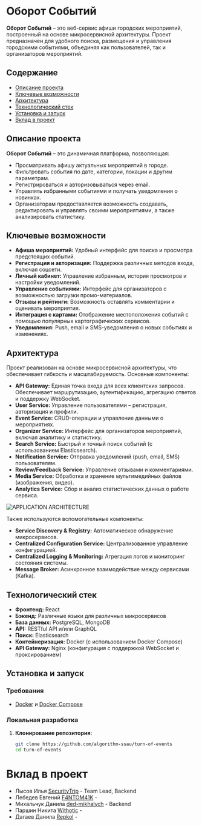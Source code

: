 # Оборот Событий

**Оборот Событий** – это веб-сервис афиши городских мероприятий, построенный на основе микросервисной архитектуры. Проект предназначен для удобного поиска, размещения и управления городскими событиями, объединяя как пользователей, так и организаторов мероприятий.

## Содержание

- [Описание проекта](#описание-проекта)
- [Ключевые возможности](#ключевые-возможности)
- [Архитектура](#архитектура)
- [Технологический стек](#технологический-стек)
- [Установка и запуск](#установка-и-запуск)
- [Вклад в проект](#вклад-в-проект)

## Описание проекта

**Оборот Событий** – это динамичная платформа, позволяющая:
- Просматривать афишу актуальных мероприятий в городе.
- Фильтровать события по дате, категории, локации и другим параметрам.
- Регистрироваться и авторизовываться через email.
- Управлять избранными событиями и получать уведомления о новинках.
- Организаторам предоставляется возможность создавать, редактировать и управлять своими мероприятиями, а также анализировать статистику.

## Ключевые возможности

- **Афиша мероприятий:** Удобный интерфейс для поиска и просмотра предстоящих событий.
- **Регистрация и авторизация:** Поддержка различных методов входа, включая соцсети.
- **Личный кабинет:** Управление избранным, история просмотров и настройки уведомлений.
- **Управление событиями:** Интерфейс для организаторов с возможностью загрузки промо-материалов.
- **Отзывы и рейтинги:** Возможность оставлять комментарии и оценивать мероприятия.
- **Интеграция с картами:** Отображение местоположения событий с помощью популярных картографических сервисов.
- **Уведомления:** Push, email и SMS-уведомления о новых событиях и изменениях.

## Архитектура

Проект реализован на основе микросервисной архитектуры, что обеспечивает гибкость и масштабируемость. Основные компоненты:

- **API Gateway:** Единая точка входа для всех клиентских запросов. Обеспечивает маршрутизацию, аутентификацию, агрегацию ответов и поддержку WebSocket.
- **User Service:** Управление пользователями – регистрация, авторизация и профили.
- **Event Service:** CRUD-операции и управление данными о мероприятиях.
- **Organizer Service:** Интерфейс для организаторов мероприятий, включая аналитику и статистику.
- **Search Service:** Быстрый и точный поиск событий (с использованием Elasticsearch).
- **Notification Service:** Отправка уведомлений (push, email, SMS) пользователям.
- **Review/Feedback Service:** Управление отзывами и комментариями.
- **Media Service:** Обработка и хранение мультимедийных файлов (изображения, видео).
- **Analytics Service:** Сбор и анализ статистических данных о работе сервиса.

<picture>

 <img alt="APPLICATION ARCHITECTURE" src="https://github.com/algorithm-ssau/turn-of-events/blob/master/APP%20ARCHITECTURE.jpg">
</picture>


Также используются вспомогательные компоненты:
- **Service Discovery & Registry:** Автоматическое обнаружение микросервисов.
- **Centralized Configuration Service:** Централизованное управление конфигурацией.
- **Centralized Logging & Monitoring:** Агрегация логов и мониторинг состояния системы.
- **Message Broker:** Асинхронное взаимодействие между сервисами (Kafka).

## Технологический стек

- **Фронтенд:** React
- **Бэкенд:** Различные языки для различных микросервисов
- **База данных:** PostgreSQL, MongoDB
- **API:** RESTful API и/или GraphQL
- **Поиск:** Elasticsearch
- **Контейнеризация:** Docker (с использованием Docker Compose)
- **API Gateway:** Nginx (конфигурация с поддержкой WebSocket и проксированием)

## Установка и запуск

### Требования

- [Docker](https://www.docker.com/) и [Docker Compose](https://docs.docker.com/compose/)

### Локальная разработка

1. **Клонирование репозитория:**
   ```bash
   git clone https://github.com/algorithm-ssau/turn-of-events
   cd turn-of-events


# Вклад в проект
* Лысов Илья [SecurityTrip](https://github.com/SecurityTrip) - Team Lead, Backend 
* Лебедев Евгений [F4NTOM41K](https://github.com/F4NTOM41K) - 
* Михальчук Данила [ded-mikhalych](https://github.com/ded-mikhalych) - Backend
* Паршин Никита [Withotic](https://github.com/Withotic) - 
* Дагаев Данила [Repkol](https://github.com/Repkol) - 
